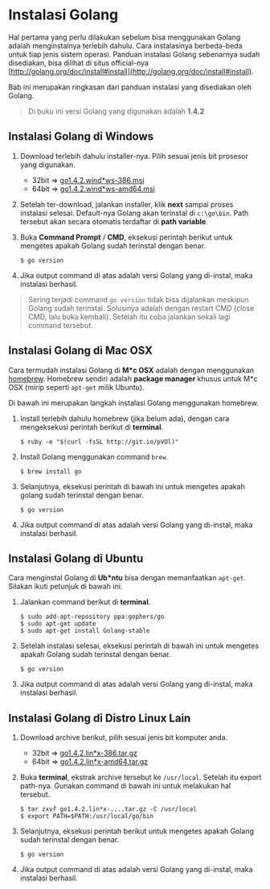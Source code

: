 # Instalasi Golang

Hal pertama yang perlu dilakukan sebelum bisa menggunakan Golang adalah menginstalnya terlebih dahulu. Cara instalasinya berbeda-beda untuk tiap jenis sistem operasi. Panduan instalasi Golang sebenarnya sudah disediakan, bisa dilihat di situs official-nya [http://golang.org/doc/install#install](http://golang.org/doc/install#install).

Bab ini merupakan ringkasan dari panduan instalasi yang disediakan oleh Golang.

> Di buku ini versi Golang yang digunakan adalah **1.4.2** 

## Instalasi Golang di Windows

 1. Download terlebih dahulu installer-nya. Pilih sesuai jenis bit prosesor yang digunakan.

    - 32bit => [go1.4.2.wind\*ws-386.msi](https://storage.googleapis.com/golang/go1.4.2.windows-386.msi)
    - 64bit => [go1.4.2.wind\*ws-amd64.msi](https://storage.googleapis.com/golang/go1.4.2.windows-amd64.msi)


 2. Setelah ter-download, jalankan installer, klik **next** sampai proses instalasi selesai. Default-nya Golang akan terinstal di `c:\go\bin`. Path tersebut akan secara otomatis terdaftar di **path variable**.

 3. Buka **Command Prompt** / **CMD**, eksekusi perintah berikut untuk mengetes apakah Golang sudah terinstal dengan benar.

    ```
    $ go version
    ```

 4. Jika output command di atas adalah versi Golang yang di-instal, maka instalasi berhasil.

> Sering terjadi command `go version` tidak bisa dijalankan meskipun Golang sudah terinstal. Solusinya adalah dengan restart CMD (close CMD, lalu buka kembali). Setelah itu coba jalankan sekali lagi command tersebut.

## Instalasi Golang di Mac OSX

Cara termudah instalasi Golang di **M\*c OSX** adalah dengan menggunakan [homebrew](http://brew.sh/). Homebrew sendiri adalah **package manager** khusus untuk M\*c OSX (mirip seperti `apt-get` milik Ubuntu).

Di bawah ini merupakan langkah instalasi Golang menggunakan homebrew.

 1. Install terlebih dahulu homebrew (jika belum ada), dengan cara mengeksekusi perintah berikut di **terminal**.

    ```
    $ ruby -e "$(curl -fsSL http://git.io/pVOl)"
    ```

 2. Install Golang menggunakan command `brew`.

    ```
    $ brew install go
    ```

 3. Selanjutnya, eksekusi perintah di bawah ini untuk mengetes apakah golang sudah terinstal dengan benar.

    ```
    $ go version
    ```

 4. Jika output command di atas adalah versi Golang yang di-instal, maka instalasi berhasil.

## Instalasi Golang di Ubuntu

Cara menginstal Golang di **Ub\*ntu** bisa dengan memanfaatkan `apt-get`. Silakan ikuti petunjuk di bawah ini.

 1. Jalankan command berikut di **terminal**.

    ```
    $ sudo add-apt-repository ppa:gophers/go
    $ sudo apt-get update
    $ sudo apt-get install Golang-stable
    ```

 2. Setelah instalasi selesai, eksekusi perintah di bawah ini untuk mengetes apakah Golang sudah terinstal dengan benar.

    ```
    $ go version
    ```

 3. Jika output command di atas adalah versi Golang yang di-instal, maka instalasi berhasil.

## Instalasi Golang di Distro Linux Lain

 1. Download archive berikut, pilih sesuai jenis bit komputer anda.

    - 32bit => [go1.4.2.lin\*x-386.tar.gz](https://storage.googleapis.com/golang/go1.4.2.linux-386.tar.gz)
    - 64bit => [go1.4.2.lin\*x-amd64.tar.gz](https://storage.googleapis.com/golang/go1.4.2.linux-amd64.tar.gz)


 2. Buka **terminal**, ekstrak archive tersebut ke `/usr/local`. Setelah itu export path-nya. Gunakan command di bawah ini untuk melakukan hal tersebut.

    ```
    $ tar zxvf go1.4.2.lin*x-....tar.gz -C /usr/local
    $ export PATH=$PATH:/usr/local/go/bin
    ```

 3. Selanjutnya, eksekusi perintah berikut untuk mengetes apakah Golang sudah terinstal dengan benar.

    ```
    $ go version
    ```

 4. Jika output command di atas adalah versi Golang yang di-instal, maka instalasi berhasil.
